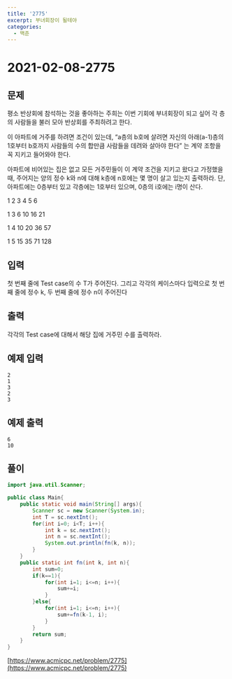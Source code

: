 ```yaml
---
title: '2775'
excerpt: 부녀회장이 될테야
categories:
  - 백준
---
```


# 2021-02-08-2775

## 문제

평소 반상회에 참석하는 것을 좋아하는 주희는 이번 기회에 부녀회장이 되고 싶어 각 층의 사람들을 불러 모아 반상회를 주최하려고 한다.

이 아파트에 거주를 하려면 조건이 있는데, “a층의 b호에 살려면 자신의 아래\(a-1\)층의 1호부터 b호까지 사람들의 수의 합만큼 사람들을 데려와 살아야 한다” 는 계약 조항을 꼭 지키고 들어와야 한다.

아파트에 비어있는 집은 없고 모든 거주민들이 이 계약 조건을 지키고 왔다고 가정했을 때, 주어지는 양의 정수 k와 n에 대해 k층에 n호에는 몇 명이 살고 있는지 출력하라. 단, 아파트에는 0층부터 있고 각층에는 1호부터 있으며, 0층의 i호에는 i명이 산다.

1 2 3 4 5 6

1 3 6 10 16 21

1 4 10 20 36 57

1 5 15 35 71 128

## 입력

첫 번째 줄에 Test case의 수 T가 주어진다. 그리고 각각의 케이스마다 입력으로 첫 번째 줄에 정수 k, 두 번째 줄에 정수 n이 주어진다

## 출력

각각의 Test case에 대해서 해당 집에 거주민 수를 출력하라.

## 예제 입력

```text
2
1
3
2
3
```

## 예제 출력

```text
6
10
```

## 풀이

```java
import java.util.Scanner;

public class Main{
    public static void main(String[] args){
        Scanner sc = new Scanner(System.in);
        int T = sc.nextInt();
        for(int i=0; i<T; i++){
            int k = sc.nextInt();
            int n = sc.nextInt();
            System.out.println(fn(k, n));
        }
    }
    public static int fn(int k, int n){
        int sum=0;
        if(k==1){
            for(int i=1; i<=n; i++){
                sum+=i;
            }
        }else{
            for(int i=1; i<=n; i++){
                sum+=fn(k-1, i);
            }
        }
        return sum;
    }
}
```

[https://www.acmicpc.net/problem/2775](https://www.acmicpc.net/problem/2775)

